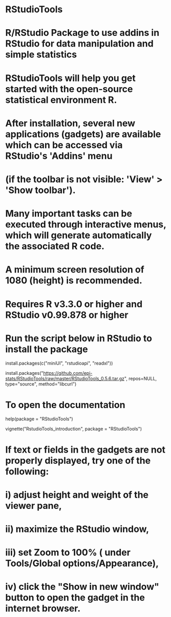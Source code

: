 # RStudioTools
# R/RStudio Package to use addins in RStudio for data manipulation and simple statistics
# RStudioTools will help you get started with the open-source statistical environment R. 
# After installation, several new applications (gadgets) are available which can be accessed via RStudio's 'Addins' menu 
# (if the toolbar is not visible: 'View' > 'Show toolbar').
# Many important tasks can be executed through interactive menus, which will generate automatically the associated R code. 
# A minimum screen resolution of 1080 (height) is recommended. 

# Requires R v3.3.0 or higher and RStudio v0.99.878 or higher
# Run the script below in RStudio to install the package 

install.packages(c("miniUI", "rstudioapi", "readxl"))

install.packages("https://github.com/epi-stats/RStudioTools/raw/master/RStudioTools_0.5.6.tar.gz", repos=NULL, type="source", method="libcurl")

# To open the documentation

help(package = "RStudioTools")

vignette("RstudioTools_introduction", package = "RStudioTools")

# If text or fields in the gadgets are not properly displayed, try one of the following: 
# i) adjust height and weight of the viewer pane, 
# ii) maximize the RStudio window, 
# iii) set Zoom to 100% ( under Tools/Global options/Appearance), 
# iv) click the "Show in new window" button to open the gadget in the internet browser.

